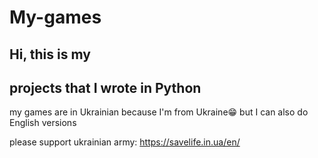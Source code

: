 # My-games
## Hi, this is my
## projects that I wrote in Python

my games are in Ukrainian because I'm from Ukraine😁
but I can also do English versions

please support ukrainian army:
https://savelife.in.ua/en/
